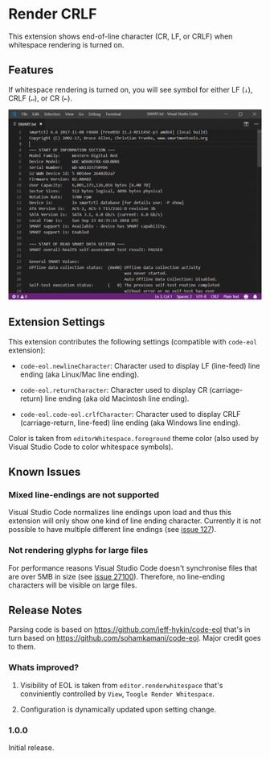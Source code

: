 # Render CRLF

This extension shows end-of-line character (CR, LF, or CRLF) when whitespace
rendering is turned on.


## Features

If whitespace rendering is turned on, you will see symbol for either LF (`↓`),
CRLF (`↵`), or CR (`←`).

![Screenshot](images/screenshot.gif)


## Extension Settings

This extension contributes the following settings (compatible with `code-eol`
extension):

* `code-eol.newlineCharacter`: Character used to display LF (line-feed) line
                               ending (aka Linux/Mac line ending).

* `code-eol.returnCharacter`: Character used to display CR (carriage-return)
                              line ending (aka old Macintosh line ending).

* `code-eol.code-eol.crlfCharacter`: Character used to display CRLF
                                     (carriage-return, line-feed) line ending
                                     (aka Windows line ending).

Color is taken from `editorWhitespace.foreground` theme color (also used by
Visual Studio Code to color whitespace symbols).


## Known Issues

### Mixed line-endings are not supported

Visual Studio Code normalizes line endings upon load and thus this extension
will only show one kind of line ending character. Currently it is not possible
to have multiple different line endings (see [issue 127](https://github.com/Microsoft/vscode/issues/127)).

### Not rendering glyphs for large files

For performance reasons Visual Studio Code doesn't synchronise files that are
over 5MB in size (see [issue 27100](https://github.com/Microsoft/vscode/issues/27100)).
Therefore, no line-ending characters will be visible on large files.


## Release Notes

Parsing code is based on https://github.com/jeff-hykin/code-eol that's in turn
based on https://github.com/sohamkamani/code-eol. Major credit goes to them.

### Whats improved?

1. Visibility of EOL is taken from `editor.renderwhitespace` that's conviniently
   controlled by `View`, `Toogle Render Whitespace`.

2. Configuration is dynamically updated upon setting change.


### 1.0.0

Initial release.
